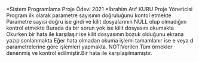 *Sistem Programlama Proje Ödevi 2021
*İbrahim Atıf KURU Proje Yöneticisi
Program ilk olarak parametre sayısının doğruluğunu kontol etmekte
Parametre sayısı doğru ise girdi ve kilit dosyalarının NULL olup olmadığını kontrol etmekte
Burada da bir sorun yok ise kilit dosyasını okumakta
Okurken bir hata ile karşılaşır ise kilit dosyasının bozuk olduğunu ekrana yazıp sonlanmakta
Eğer hata olmadan okuma işlemi tamamlanır ise e veya d parametrelerine göre işlemleri yapmakta.
NOT:Verilen Tüm örnekler denenmiş ve kontrol edilmiştir.Bir hata ile karşılaşılmamıştır.